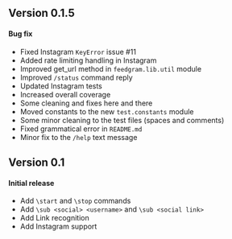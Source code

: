 ## Version 0.1.5

#### Bug fix
+ Fixed Instagram `KeyError` issue #11 
+ Added rate limiting handling in Instagram
+ Improved get_url method in `feedgram.lib.util` module
+ Improved `/status` command reply
+ Updated Instagram tests
+ Increased overall coverage
+ Some cleaning and fixes here and there
+ Moved constants to the new `test.constants` module
+ Some minor cleaning to the test files (spaces and comments)
+ Fixed grammatical error in `README.md`
+ Minor fix to the `/help` text message

## Version 0.1

#### Initial release
+ Add `\start` and `\stop` commands
+ Add `\sub <social> <username>` and `\sub <social link>`
+ Add Link recognition
+ Add Instagram support
